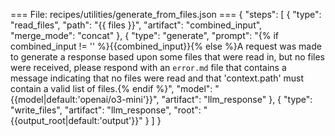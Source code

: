 === File: recipes/utilities/generate_from_files.json ===
{
  "steps": [
    {
      "type": "read_files",
      "path": "{{ files }}",
      "artifact": "combined_input",
      "merge_mode": "concat"
    },
    {
      "type": "generate",
      "prompt": "{% if combined_input != '' %}{{combined_input}}{% else %}A request was made to generate a response based upon some files that were read in, but no files were received, please respond with an `error.md` file that contains a message indicating that no files were read and that 'context.path' must contain a valid list of files.{% endif %}",
      "model": "{{model|default:'openai/o3-mini'}}",
      "artifact": "llm_response"
    },
    {
      "type": "write_files",
      "artifact": "llm_response",
      "root": "{{output_root|default:'output'}}"
    }
  ]
}


